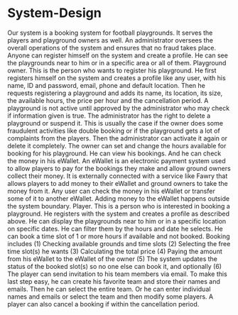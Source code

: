 # System-Design
Our system is a booking system for football playgrounds. It serves the players and playground owners as well. An administrator oversees the overall operations of the system and ensures that no fraud takes place. Anyone can register himself on the system and create a profile. He can see the playgrounds near to him or in a specific area or all of them. 
Playground owner. This is the person who wants to register his playground. He first registers himself on the system and creates a profile like any user, with his name, ID and password, email, phone and default location. Then he requests registering a playground and adds its name, its location, its size, the available hours, the price per hour and the cancellation period. A playground is not active until approved by the administrator who may check if information given is true.
The administrator has the right to delete a playground or suspend it. This is usually the case if the owner does some fraudulent activities like double booking or if the playground gets a lot of complaints from the players. Then the administrator can activate it again or delete it completely. 
The owner can set and change the hours available for booking for his playground. He can view his bookings. And he can check the money in his eWallet. 
 An eWallet is an electronic payment system used to allow players to pay for the bookings they make and allow ground owners collect their money. It is externally connected with a service like Fawry that allows players to add money to their eWallet and ground owners to take the money from it. Any user can check the money in his eWallet or transfer some of it to another eWallet. Adding money to the eWallet happens outside the system boundary.
Player. This is a person who is interested in booking a playground. He registers with the system and creates a profile as described above. He can display the playgrounds near to him or in a specific location on specific dates. He can filter them by the hours and date he selects. He can book a time slot of 1 or more hours if available and not booked. Booking includes (1) Checking available grounds and time slots (2) Selecting the free time slot(s) he wants (3) Calculating the total price (4) Paying the amount from his eWallet to the eWallet of the owner (5) The system updates the status of the booked slot(s) so no one else can book it, and optionally (6) The player can send invitation to his team members via email. To make this last step easy, he can create his favorite team and store their names and emails. Then he can select the entire team. Or he can enter individual names and emails or select the team and then modify some players. A player can also cancel a booking if within the cancellation period. 
